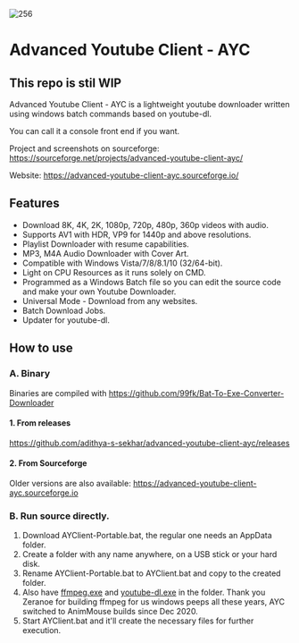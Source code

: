 ![256](https://user-images.githubusercontent.com/60822601/115324256-36724180-a1a7-11eb-929c-c0d1221b7b84.png)

# Advanced Youtube Client - AYC
## This repo is stil WIP

Advanced Youtube Client - AYC is a lightweight youtube downloader written using windows batch commands based on youtube-dl.

You can call it a console front end if you want.

Project and screenshots on sourceforge: https://sourceforge.net/projects/advanced-youtube-client-ayc/

Website: https://advanced-youtube-client-ayc.sourceforge.io/

## Features

- Download 8K, 4K, 2K, 1080p, 720p, 480p, 360p videos with audio.
- Supports AV1 with HDR, VP9 for 1440p and above resolutions.
- Playlist Downloader with resume capabilities.
- MP3, M4A Audio Downloader with Cover Art.
- Compatible with Windows Vista/7/8/8.1/10 (32/64-bit).
- Light on CPU Resources as it runs solely on CMD.
- Programmed as a Windows Batch file so you can edit the source code and make your own Youtube Downloader.
- Universal Mode - Download from any websites.
- Batch Download Jobs.
- Updater for youtube-dl.

## How to use

### A. Binary

Binaries are compiled with https://github.com/99fk/Bat-To-Exe-Converter-Downloader

#### 1. From releases
https://github.com/adithya-s-sekhar/advanced-youtube-client-ayc/releases

#### 2. From Sourceforge
Older versions are also available: https://advanced-youtube-client-ayc.sourceforge.io

### B. Run source directly.

1. Download AYClient-Portable.bat, the regular one needs an AppData folder.
2. Create a folder with any name anywhere, on a USB stick or your hard disk.
3. Rename AYClient-Portable.bat to AYClient.bat and copy to the created folder.
4. Also have [ffmpeg.exe](https://github.com/AnimMouse/ffmpeg-stable-autobuild/) and [youtube-dl.exe](https://youtube-dl.org) in the folder.
   Thank you Zeranoe for building ffmpeg for us windows peeps all these years, AYC switched to AnimMouse builds since Dec 2020.
5. Start AYClient.bat and it'll create the necessary files for further execution.
